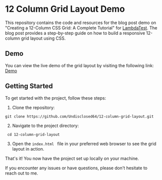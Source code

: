 # 12 Column Grid Layout Demo

This repository contains the code and resources for the blog post demo on "Creating a 12-Column CSS Grid: A Complete Tutorial" for [LambdaTest](https://www.lambdatest.com/). The blog post provides a step-by-step guide on how to build a responsive 12-column grid layout using CSS.

## Demo

You can view the live demo of the grid layout by visiting the following link: [Demo](https://12-column-grid-layout-demo.vercel.app)

## Getting Started

To get started with the project, follow these steps:

 1. Clone the repository:
    
   ```shell
   git clone https://github.com/Undisclosed64/12-column-grid-layout.git
  ```
 2. Navigate to the project directory:

   ```shell
    cd 12-column-grid-layout
 ```
   
 3. Open the ``` index.html  ``` file in your preferred web browser to see the grid layout in action.

That's it! You now have the project set up locally on your machine.

If you encounter any issues or have questions, please don't hesitate to reach out to me.
